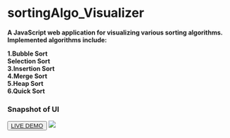 # sortingAlgo_Visualizer

<b>A JavaScript web application for visualizing various sorting algorithms. Implemented algorithms include:</b>

<b>1.Bubble Sort</b><br>
<b>Selection Sort</b><br>
<b>3.Insertion Sort</b><br>
<b>4.Merge Sort</b><br>
<b>5.Heap Sort</b><br>
<b>6.Quick Sort</b><br>

<h3>Snapshot of UI</h3> 
<button type="button"><a href="https://havealookonvisualizer.netlify.app/">LIVE DEMO</a></button> 
<img src = "sortingAlgo_Visualizer/preview/Screenshot 2022-11-15 at 8.10.26 PM.png">
